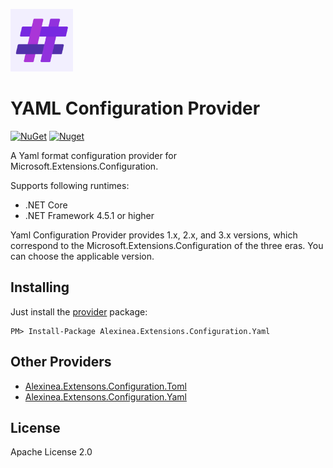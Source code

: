 <p>
    <a href="https://alexinea.com" target="_blank" title="YAML Configuration Provider">
        <img width="100" src="./msic/images/yaml-logo.png" />
    </a>
</p>

# YAML Configuration Provider

[![NuGet](https://img.shields.io/nuget/v/Alexinea.Extensions.Configuration.Yaml.svg)](https://nuget.org/packages/Alexinea.Extensions.Configuration.Yaml) [![Nuget](https://img.shields.io/nuget/dt/Alexinea.Extensions.Configuration.Yaml.svg)](https://nuget.org/packages/Alexinea.Extensions.Configuration.Yaml)

A Yaml format configuration provider for Microsoft.Extensions.Configuration.

Supports following runtimes:

+ .NET Core
+ .NET Framework 4.5.1 or higher

Yaml Configuration Provider provides 1.x, 2.x, and 3.x versions, which correspond to the Microsoft.Extensions.Configuration of the three eras. You can choose the applicable version.

## Installing

Just install the [provider](https://nuget.org/packages/Alexinea.Extensions.Configuration.Yaml) package:

```
PM> Install-Package Alexinea.Extensions.Configuration.Yaml
```

## Other Providers

+ [Alexinea.Extensons.Configuration.Toml](https://github.com/alexinea/Extensions.Configuration.Toml)
+ [Alexinea.Extensons.Configuration.Yaml](https://github.com/alexinea/Extensions.Configuration.Yaml)

## License

Apache License 2.0


